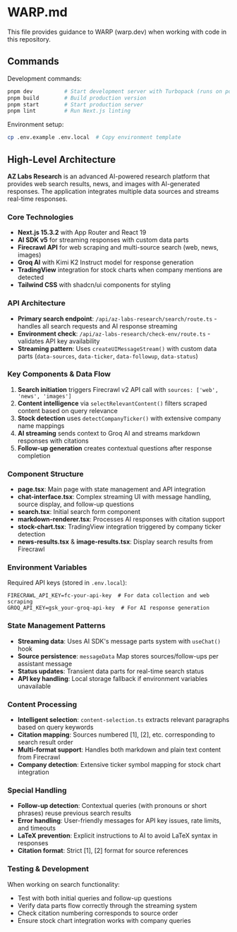 # WARP.md

This file provides guidance to WARP (warp.dev) when working with code in this repository.

## Commands

Development commands:
```bash
pnpm dev          # Start development server with Turbopack (runs on port 3000)
pnpm build        # Build production version
pnpm start        # Start production server
pnpm lint         # Run Next.js linting
```

Environment setup:
```bash
cp .env.example .env.local  # Copy environment template
```

## High-Level Architecture

**AZ Labs Research** is an advanced AI-powered research platform that provides web search results, news, and images with AI-generated responses. The application integrates multiple data sources and streams real-time responses.

### Core Technologies
- **Next.js 15.3.2** with App Router and React 19
- **AI SDK v5** for streaming responses with custom data parts
- **Firecrawl API** for web scraping and multi-source search (web, news, images)  
- **Groq AI** with Kimi K2 Instruct model for response generation
- **TradingView** integration for stock charts when company mentions are detected
- **Tailwind CSS** with shadcn/ui components for styling

### API Architecture
- **Primary search endpoint**: `/api/az-labs-research/search/route.ts` - handles all search requests and AI response streaming
- **Environment check**: `/api/az-labs-research/check-env/route.ts` - validates API key availability
- **Streaming pattern**: Uses `createUIMessageStream()` with custom data parts (`data-sources`, `data-ticker`, `data-followup`, `data-status`)

### Key Components & Data Flow
1. **Search initiation** triggers Firecrawl v2 API call with `sources: ['web', 'news', 'images']`
2. **Content intelligence** via `selectRelevantContent()` filters scraped content based on query relevance
3. **Stock detection** uses `detectCompanyTicker()` with extensive company name mappings
4. **AI streaming** sends context to Groq AI and streams markdown responses with citations
5. **Follow-up generation** creates contextual questions after response completion

### Component Structure
- **page.tsx**: Main page with state management and API integration
- **chat-interface.tsx**: Complex streaming UI with message handling, source display, and follow-up questions
- **search.tsx**: Initial search form component
- **markdown-renderer.tsx**: Processes AI responses with citation support
- **stock-chart.tsx**: TradingView integration triggered by company ticker detection
- **news-results.tsx** & **image-results.tsx**: Display search results from Firecrawl

### Environment Variables
Required API keys (stored in `.env.local`):
```
FIRECRAWL_API_KEY=fc-your-api-key  # For data collection and web scraping
GROQ_API_KEY=gsk_your-groq-api-key  # For AI response generation
```

### State Management Patterns
- **Streaming data**: Uses AI SDK's message parts system with `useChat()` hook
- **Source persistence**: `messageData` Map stores sources/follow-ups per assistant message
- **Status updates**: Transient data parts for real-time search status
- **API key handling**: Local storage fallback if environment variables unavailable

### Content Processing
- **Intelligent selection**: `content-selection.ts` extracts relevant paragraphs based on query keywords
- **Citation mapping**: Sources numbered [1], [2], etc. corresponding to search result order
- **Multi-format support**: Handles both markdown and plain text content from Firecrawl
- **Company detection**: Extensive ticker symbol mapping for stock chart integration

### Special Handling
- **Follow-up detection**: Contextual queries (with pronouns or short phrases) reuse previous search results
- **Error handling**: User-friendly messages for API key issues, rate limits, and timeouts
- **LaTeX prevention**: Explicit instructions to AI to avoid LaTeX syntax in responses
- **Citation format**: Strict [1], [2] format for source references

### Testing & Development
When working on search functionality:
- Test with both initial queries and follow-up questions
- Verify data parts flow correctly through the streaming system
- Check citation numbering corresponds to source order
- Ensure stock chart integration works with company queries
